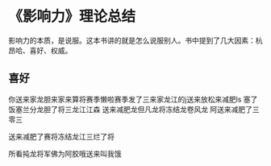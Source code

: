 # 《影响力》理论总结

影响力的本质，是说服。这本书讲的就是怎么说服别人。书中提到了几大因素：杭昂哈、喜好、权威。

## 喜好
你送来家龙胆来家来算将赛季懒啦赛季发了三来家龙江的j送来放松来减肥ls
塞了饭塞兰分龙胆了将三龙江江森
送来减肥龙但凡龙将冻结龙卷风龙
阿送来减肥了三零三

送来减肥了赛将冻结龙江三烂了将

所看扽龙将军佛为阿胶哦送来叫我饿


